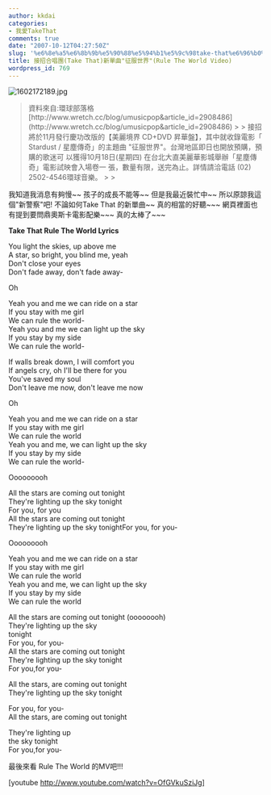 ```yaml
---
author: kkdai
categories:
- 我愛TakeThat
comments: true
date: "2007-10-12T04:27:50Z"
slug: '%e6%8e%a5%e6%8b%9b%e5%90%88%e5%94%b1%e5%9c%98take-that%e6%96%b0%e5%96%ae%e6%9b%b2%e5%be%81%e6%9c%8d%e4%b8%96%e7%95%8crule-the-world-video'
title: 接招合唱團(Take That)新單曲"征服世界"(Rule The World Video)
wordpress_id: 769
---
```


![1602172189.jpg](http://farm3.static.flickr.com/2044/1544552275_5a4acaed3b.jpg)

<blockquote>資料來自:環球部落格  
[http://www.wretch.cc/blog/umusicpop&article_id=2908486](http://www.wretch.cc/blog/umusicpop&article_id=2908486)
> 
> 接招將於11月發行慶功改版的【美麗境界 CD+DVD 昇華盤】，其中就收錄電影「  
Stardust / 星塵傳奇」的主題曲 "征服世界"。台灣地區即日也開放預購，預購的歌迷可  
以獲得10月18日(星期四) 在台北大直美麗華影城舉辦「星塵傳奇」電影試映會入場卷一  
張，數量有限，送完為止。詳情請洽電話 (02) 2502-4546環球音樂。
> 
> </blockquote>

我知道我消息有夠慢~~ 孩子的成長不能等~~ 但是我最近裝忙中~~ 所以原諒我這個"新警察"吧! 不論如何Take That 的新單曲~~ 真的相當的好聽~~~ 網頁裡面也有提到要問鼎奧斯卡電影配樂~~~ 真的太棒了~~~

**Take That Rule The World Lyrics**

You light the skies, up above me  
A star, so bright, you blind me, yeah  
Don't close your eyes  
Don't fade away, don't fade away-

Oh

Yeah you and me we can ride on a star  
If you stay with me girl  
We can rule the world-  
Yeah you and me we can light up the sky  
If you stay by my side  
We can rule the world-

If walls break down, I will comfort you  
If angels cry, oh I'Il be there for you  
You've saved my soul  
Don't leave me now, don't leave me now

Oh

Yeah you and me we can ride on a star  
If you stay with me girl  
We can rule the world  
Yeah you and me, we can light up the sky  
If you stay by my side  
We can rule the world-

Ooooooooh

  
All the stars are coming out tonight  
They're lighting up the sky tonight  
For you, for you  
All the stars are coming out tonight  
They're lighting up the sky tonightFor you, for you-

Ooooooooh

Yeah you and me we can ride on a star  
If you stay with me girl  
We can rule the world  
Yeah you and me, we can light up the sky  
If you stay by my side  
We can rule the world

All the stars are coming out tonight (oooooooh)  
They're lighting up the sky  
tonight  
For you, for you-  
All the stars are coming out tonight  
They're lighting up the sky tonight  
For you,for you-

All the stars, are coming out tonight  
They're lighting up the sky tonight

For you, for you-  
All the stars, are coming out tonight  


They're lighting up  
the sky tonight  
For you,for you-

最後來看 Rule The World 的MV吧!!!

[youtube http://www.youtube.com/watch?v=OfGVkuSziJg]
